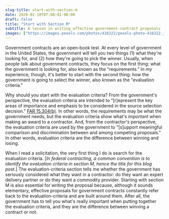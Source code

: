 ```yaml
---
slug-title: start-with-section-m
date: 2020-02-10T07:08:01-06:00
draft: false
title: "Start with Section M"
subtitle: A lesson in writing effective government-contract proposals
images: ["https://images.pexels.com/photos/416322/pexels-photo-416322.jpeg?auto=compress&cs=tinysrgb&dpr=2&h=750&w=1260"]
---
```


Government contracts are an open-book test. At every level of government in the United States, the government will tell you two things (1) what they're looking for, and (2) how they're going to pick the winner. Usually, when people talk about government contracts, they focus on the first thing: what the government is looking for, also known as the "requirements." In my experience, though, it's better to start with the second thing: how the government is going to select the winner, also known as the "evaluation criteria."

Why should you start with the evaluation criteria? From the government's perspective, the evaluation criteria are intended to "[r]epresent the key areas of importance and emphasis to be considered in the source selection decision." [FAR 15.304(b)](https://www.acquisition.gov/content/part-15-contracting-negotiation#i1108536). In other words, the requirements may be what the government needs, but the evaluation criteria show what's *important* when making an award to a contractor. And, from the contractor's perspective, the evaluation criteria are used by the government to "[s]upport meaningful comparison and discrimination between and among competing proposals." In other words, evaluation criteria are the difference between winning and losing.

When I read a solicitation, the very first thing I do is search for the evaluation criteria. [*In federal contracting, a common convention is to identify the evaluation criteria in section M, hence the title for this blog post.*] The evaluation-criteria section tells me whether the government has seriously considered what they want in a contractor: do they want an expert delivery partner or do they want a commodity provider. Starting with section M is also essential for writing the proposal because, although it sounds elementary, effective proposals for government contracts constantly refer back to the evaluation-criteria and are built around them. After all, the government has to tell you what's really important when putting together the evaluation criteria, and they are the difference between winning a contract or not.
